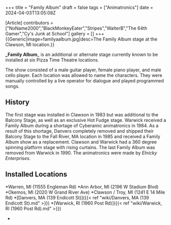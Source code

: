 +++
title = "Family Album"
draft = false
tags = ["Animatronics"]
date = 2024-04-03T13:05:08Z

[Article]
contributors = ["NoName2000","BlackMonkeyEater","Stripes","WalterB","The 64th Gamer","Cy's Junk at School"]
gallery = []
+++
{{Generic|image=familyaalbum.jpg|desc=The Family Album stage at the Clawson, MI location.}}

**_Family Album**_ is an additional or alternate stage currently known to be installed at six Pizza Time Theatre locations.

The show consisted of a male guitar player, female piano player, and male cello player. Each location was allowed to name the characters. They were manually controlled by a live operator for dialogue and played programmed songs.

## History ##
The first stage was installed in Clawson in 1983 but was additional to the Balcony Stage, as well as an exclusive Hot Fudge stage. Warwick received a Family Album during a shortage of Cyberamic animatronics in 1984. As a result of this shortage, Danvers completely removed and shipped their Balcony Stage to the Fall River, MA location in 1985 and received a Family Album show as a replacement. Clawson and Warwick had a 360 degree spinning platform stage with rising curtains. The last Family Album was removed from Warwick in 1990. The animatronics were made by _Elnicky Enterprises_. 

## Installed Locations ##

*Warren, MI (11555 Engleman Rd)
*Ann Arbor, MI (2196 W Stadium Blvd)
*Okemos, MI (2020 W Grand River Ave)
*Clawson / Troy, MI (1241 E 14 Mile Rd)
*[Danvers, MA (139 Endicott St)]({{< ref "wiki/Danvers, MA (139 Endicott St).md" >}})
*[Warwick, RI (1960 Post Rd)]({{< ref "wiki/Warwick, RI (1960 Post Rd).md" >}})

*